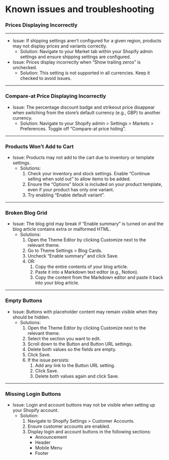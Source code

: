# Known issues and troubleshooting

### Prices Displaying Incorrectly <a href="#h_9b9f33b7e3" id="h_9b9f33b7e3"></a>

***

* Issue: If shipping settings aren’t configured for a given region, products may not display prices and variants correctly.
  * Solution: Navigate to your Market tab within your Shopify admin settings and ensure shipping settings are configured.
* Issue: Prices display incorrectly when “Show trailing zeros” is unchecked.
  * Solution: This setting is not supported in all currencies. Keep it checked to avoid issues.

***

### Compare-at Price Displaying Incorrectly <a href="#h_ebaf37ad3c" id="h_ebaf37ad3c"></a>

* Issue: The percentage discount badge and strikeout price disappear when switching from the store’s default currency (e.g., GBP) to another currency.
  * Solution: Navigate to your Shopify admin > Settings > Markets > Preferences. Toggle off “Compare-at price hiding”.

***

### Products Won’t Add to Cart <a href="#h_8b938dd482" id="h_8b938dd482"></a>

* Issue: Products may not add to the cart due to inventory or template settings.
  * Solutions:
    1. Check your inventory and stock settings. Enable “Continue selling when sold out” to allow items to be added.
    2. Ensure the “Options” block is included on your product template, even if your product has only one variant.
    3. Try enabling “Enable default variant”.

***

### Broken Blog Grid <a href="#h_9f82677923" id="h_9f82677923"></a>

* Issue: The blog grid may break if “Enable summary” is turned on and the blog article contains extra or malformed HTML.
  * Solutions:
    1. Open the Theme Editor by clicking Customize next to the relevant theme.
    2. Go to Theme Settings > Blog Cards.
    3. Uncheck “Enable summary” and click Save.
    4. OR:
       1. Copy the entire contents of your blog article.
       2. Paste it into a Markdown text editor (e.g., Notion).
       3. Copy the content from the Markdown editor and paste it back into your blog article.

***

### Empty Buttons <a href="#h_93c573a029" id="h_93c573a029"></a>

* Issue: Buttons with placeholder content may remain visible when they should be hidden.
  * Solutions:
    1. Open the Theme Editor by clicking Customize next to the relevant theme.
    2. Select the section you want to edit.
    3. Scroll down to the Button and Button URL settings.
    4. Delete both values so the fields are empty.
    5. Click Save.
    6. If the issue persists:
       1. Add any link to the Button URL setting.
       2. Click Save.
       3. Delete both values again and click Save.

***

### Missing Login Buttons <a href="#h_5e00a2db9f" id="h_5e00a2db9f"></a>

* Issue: Login and account buttons may not be visible when setting up your Shopify account.
  * Solution:
    1. Navigate to Shopify Settings > Customer Accounts.
    2. Ensure customer accounts are enabled.
    3. Display login and account buttons in the following sections:
       * Announcement
       * Header
       * Mobile Menu
       * Footer
